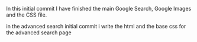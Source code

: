 In this initial commit I have finished the main Google Search, Google Images and the CSS file.

in the advanced search initial commit i write the html and the base css for the advanced search page